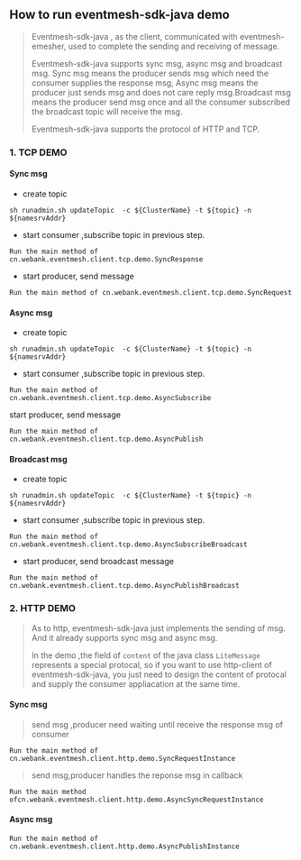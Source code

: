 ## How to run eventmesh-sdk-java demo

> Eventmesh-sdk-java , as the client, communicated with eventmesh-emesher, used to complete the sending and receiving of message.  
>
> Eventmesh-sdk-java supports sync msg, async msg and broadcast msg. Sync msg means the producer sends msg which need the consumer supplies the response msg, Async msg means the producer just sends msg and does not care reply msg.Broadcast msg means the producer send msg once and all the consumer subscribed the broadcast topic will receive the msg. 
>
> Eventmesh-sdk-java supports  the protocol  of HTTP and TCP.  


###  1. TCP DEMO

#### Sync msg 

- create topic

```
sh runadmin.sh updateTopic  -c ${ClusterName} -t ${topic} -n ${namesrvAddr}
```



* start consumer ,subscribe topic in previous step. 

```
Run the main method of cn.webank.eventmesh.client.tcp.demo.SyncResponse
```



* start producer, send message

```
Run the main method of cn.webank.eventmesh.client.tcp.demo.SyncRequest
```



#### Async msg 

- create topic

```
sh runadmin.sh updateTopic  -c ${ClusterName} -t ${topic} -n ${namesrvAddr}
```



- start consumer ,subscribe topic in previous step. 

```
Run the main method of cn.webank.eventmesh.client.tcp.demo.AsyncSubscribe
```



start producer, send  message

```
Run the main method of cn.webank.eventmesh.client.tcp.demo.AsyncPublish
```



#### Broadcast msg 

- create topic

```
sh runadmin.sh updateTopic  -c ${ClusterName} -t ${topic} -n ${namesrvAddr}
```



- start consumer ,subscribe topic in previous step. 

```
Run the main method of cn.webank.eventmesh.client.tcp.demo.AsyncSubscribeBroadcast
```



* start producer, send broadcast message

```
Run the main method of cn.webank.eventmesh.client.tcp.demo.AsyncPublishBroadcast
```

### 2. HTTP DEMO

> As to http, eventmesh-sdk-java just implements  the sending of msg. And it already  supports sync msg and async msg.
>
> In the demo ,the field of `content` of the java class `LiteMessage` represents a special protocal, so if you want to use http-client of eventmesh-sdk-java, you just need to design the content of protocal and supply the consumer appliacation at the same time.



#### Sync msg

> send msg ,producer need waiting until receive the response msg of consumer

```
Run the main method of cn.webank.eventmesh.client.http.demo.SyncRequestInstance
```



> send msg,producer handles the reponse msg in callback

```
Run the main method ofcn.webank.eventmesh.client.http.demo.AsyncSyncRequestInstance
```



#### Async msg

```
Run the main method of cn.webank.eventmesh.client.http.demo.AsyncPublishInstance
```

